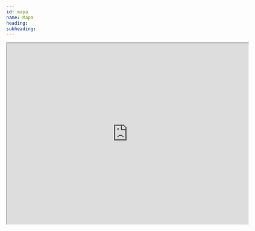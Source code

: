 ```yaml
---
id: mapa
name: Mapa
heading:
subheading:
---
```

<iframe src="https://www.google.com/maps/d/embed?mid=13EGzbxFeL3hkhMsiSUSRnD0KRq_rhAaZ" width="640" height="480" style="display:block;margin:auto"></iframe>
